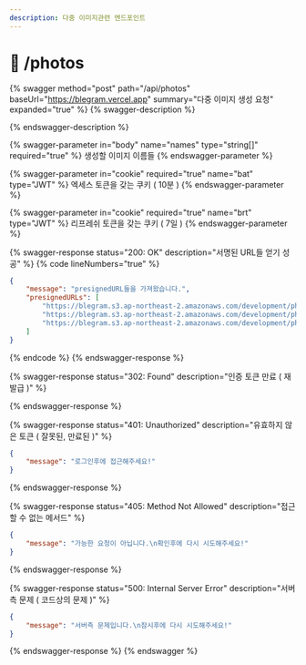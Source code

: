 ```yaml
---
description: 다중 이미지관련 엔드포인트
---
```


# 🌆 /photos

{% swagger method="post" path="/api/photos" baseUrl="https://blegram.vercel.app" summary="다중 이미지 생성 요청" expanded="true" %}
{% swagger-description %}

{% endswagger-description %}

{% swagger-parameter in="body" name="names" type="string[]" required="true" %}
생성할 이미지 이름들
{% endswagger-parameter %}

{% swagger-parameter in="cookie" required="true" name="bat" type="JWT" %}
엑세스 토큰을 갖는 쿠키 ( 10분 )
{% endswagger-parameter %}

{% swagger-parameter in="cookie" required="true" name="brt" type="JWT" %}
리프레쉬 토큰을 갖는 쿠키 ( 7일 )
{% endswagger-parameter %}

{% swagger-response status="200: OK" description="서명된 URL들 얻기 성공" %}
{% code lineNumbers="true" %}
```json
{
    "message": "presignedURL들을 가져왔습니다.",
    "presignedURLs": [
        "https://blegram.s3.ap-northeast-2.amazonaws.com/development/photos/cat_1685331095345.jpg?X-Amz-Algorithm=AWS4-HMAC-SHA256&X-Amz-Credential=AKIARBZ7RTMVBCIZ4PEW%2F20230529%2Fap-northeast-2%2Fs3%2Faws4_request&X-Amz-Date=20230529T033135Z&X-Amz-Expires=20&X-Amz-Signature=40b56cf4417b75a88e03c7b4708d1cf9f08064783a24d7d101c830a49eec249d&X-Amz-SignedHeaders=host",
        "https://blegram.s3.ap-northeast-2.amazonaws.com/development/photos/cat2_1685331095354.jpg?X-Amz-Algorithm=AWS4-HMAC-SHA256&X-Amz-Credential=AKIARBZ7RTMVBCIZ4PEW%2F20230529%2Fap-northeast-2%2Fs3%2Faws4_request&X-Amz-Date=20230529T033135Z&X-Amz-Expires=20&X-Amz-Signature=bbbf9f9a4ecd1a747bede5ec46102758ccdcd3b3d00be7a8cb279c62070d4867&X-Amz-SignedHeaders=host",
        "https://blegram.s3.ap-northeast-2.amazonaws.com/development/photos/cat3_1685331095355.jpg?X-Amz-Algorithm=AWS4-HMAC-SHA256&X-Amz-Credential=AKIARBZ7RTMVBCIZ4PEW%2F20230529%2Fap-northeast-2%2Fs3%2Faws4_request&X-Amz-Date=20230529T033135Z&X-Amz-Expires=20&X-Amz-Signature=e0617d64f05eb3d567d7369cd518ea1ce71d96373ef4b56b0be73f01f5ee903e&X-Amz-SignedHeaders=host"
    ]
}
```
{% endcode %}
{% endswagger-response %}

{% swagger-response status="302: Found" description="인증 토큰 만료 ( 재발급 )" %}

{% endswagger-response %}

{% swagger-response status="401: Unauthorized" description="유효하지 않은 토큰 ( 잘못된, 만료된 )" %}
```json
{
    "message": "로그인후에 접근해주세요!"
}
```
{% endswagger-response %}

{% swagger-response status="405: Method Not Allowed" description="접근할 수 없는 메서드" %}
```json
{
    "message": "가능한 요청이 아닙니다.\n확인후에 다시 시도해주세요!"
}
```
{% endswagger-response %}

{% swagger-response status="500: Internal Server Error" description="서버측 문제 ( 코드상의 문제 )" %}
```json
{
    "message": "서버측 문제입니다.\n잠시후에 다시 시도해주세요!"
}
```
{% endswagger-response %}
{% endswagger %}
